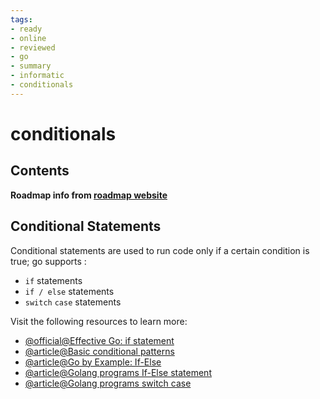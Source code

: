 ```yaml
---
tags:
- ready
- online
- reviewed
- go
- summary
- informatic
- conditionals
---
```


# conditionals

## Contents

__Roadmap info from [roadmap website](https://roadmap.sh/golang/go-basics/conditionals)__

## Conditional Statements

Conditional statements are used to run code only if a certain condition is true; go supports :

- `if` statements
- `if / else` statements
- `switch` `case` statements

Visit the following resources to learn more:

- [@official@Effective Go: if statement](https://go.dev/doc/effective_go#if)
- [@article@Basic conditional patterns](https://yourbasic.org/golang/if-else-statement/)
- [@article@Go by Example: If-Else](https://gobyexample.com/if-else)
- [@article@Golang programs If-Else statement](https://www.golangprograms.com/golang-if-else-statements.html)
- [@article@Golang programs switch case](https://www.golangprograms.com/golang-switch-case-statements.html)

